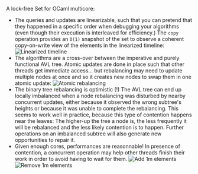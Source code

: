 A lock-free Set for OCaml multicore:

- The queries and updates are linearizable, such that you can pretend that they happened in a specific order when debugging your algorithms (even though their execution is interleaved for efficiency.) The `copy` operation provides an `O(1)` snapshot of the set to observe a coherent copy-on-write view of the elements in the linearized timeline:
  ![Linearized timeline](https://art-w.github.io/mcset/linearized.png)
- The algorithms are a cross-over between the imperative and purely functional AVL tree. Atomic updates are done in place such that other threads get immediate access... but rebalancing may need to update multiple nodes at once and so it creates new nodes to swap them in one atomic update:
  ![Atomic rebalancing](https://art-w.github.io/mcset/balance.png)
- The binary tree rebalancing is optimistic (!) The AVL tree can end up locally imbalanced when a node rebalancing was disturbed by nearby concurrent updates, either because it observed the wrong subtree's heights or because it was unable to complete the rebalancing. This seems to work well in practice, because this type of contention happens near the leaves: The higher-up the tree a node is, the less frequently it will be rebalanced and the less likely contention is to happen. Further operations on an imbalanced subtree will also generate new opportunities to repair it.
- Given enough cores, performances are reasonnable! In presence of contention, a concurrent operation may help other threads finish their work in order to avoid having to wait for them.
  ![Add 1m elements](https://art-w.github.io/mcset/test_add.png) ![Remove 1m elements](https://art-w.github.io/mcset/test_remove.png)
